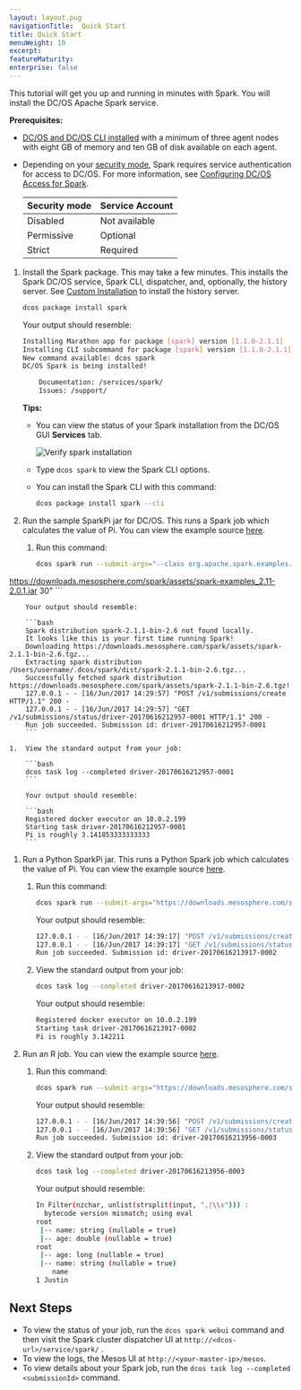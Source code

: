 ```yaml
---
layout: layout.pug
navigationTitle:  Quick Start
title: Quick Start
menuWeight: 10
excerpt:
featureMaturity:
enterprise: false
---
```


This tutorial will get you up and running in minutes with Spark. You will install the DC/OS Apache Spark service.

**Prerequisites:**

-  [DC/OS and DC/OS CLI installed](/1.9/installing/) with a minimum of three agent nodes with eight
GB of memory and ten GB of disk available on each agent.
-  Depending on your [security mode](/1.9/security/ent/#security-modes/), Spark requires
service authentication for access to DC/OS. For more information, see [Configuring DC/OS Access for
Spark](/services/spark/spark-auth/).

   | Security mode | Service Account |
   |---------------|-----------------------|
   | Disabled      | Not available   |
   | Permissive    | Optional   |
   | Strict        | Required |


1.  Install the Spark package. This may take a few minutes. This installs the Spark DC/OS service, Spark CLI, dispatcher, and,
optionally, the history server. See [Custom Installation](/services/spark/v1.0.9-2.1.0-1/install/#custom) to install the
history server.

    ```bash
    dcos package install spark
    ```
    
    Your output should resemble:
    
    ```bash
    Installing Marathon app for package [spark] version [1.1.0-2.1.1]
    Installing CLI subcommand for package [spark] version [1.1.0-2.1.1]
    New command available: dcos spark
    DC/OS Spark is being installed!
    
    	Documentation: /services/spark/
    	Issues: /support/
    ```
   
    **Tips:** 
    
    -  You can view the status of your Spark installation from the DC/OS GUI **Services** tab.
       
       ![Verify spark installation](/services/spark/v1.1.0-2.1.1/img/spark-gui-install.gif)
       
    -  Type `dcos spark` to view the Spark CLI options.
    -  You can install the Spark CLI with this command:
     
       ```bash
       dcos package install spark --cli
       ```

1.  Run the sample SparkPi jar for DC/OS. This runs a Spark job which calculates the value of Pi. You can view the example
source [here](https://downloads.mesosphere.com/spark/assets/spark-examples_2.11-2.0.1.jar). 

    1.  Run this command: 

        ```bash
        dcos spark run --submit-args="--class org.apache.spark.examples.SparkPi
https://downloads.mesosphere.com/spark/assets/spark-examples_2.11-2.0.1.jar 30"
        ```
        
        Your output should resemble:
        
        ```bash
        Spark distribution spark-2.1.1-bin-2.6 not found locally.
        It looks like this is your first time running Spark!
        Downloading https://downloads.mesosphere.com/spark/assets/spark-2.1.1-bin-2.6.tgz...
        Extracting spark distribution /Users/username/.dcos/spark/dist/spark-2.1.1-bin-2.6.tgz...
        Successfully fetched spark distribution https://downloads.mesosphere.com/spark/assets/spark-2.1.1-bin-2.6.tgz!
        127.0.0.1 - - [16/Jun/2017 14:29:57] "POST /v1/submissions/create HTTP/1.1" 200 -
        127.0.0.1 - - [16/Jun/2017 14:29:57] "GET /v1/submissions/status/driver-20170616212957-0001 HTTP/1.1" 200 -
        Run job succeeded. Submission id: driver-20170616212957-0001
        ```
        
    1.  View the standard output from your job:
    
        ```bash
        dcos task log --completed driver-20170616212957-0001
        ```
        
        Your output should resemble:
        
        ```bash
        Registered docker executor on 10.0.2.199
        Starting task driver-20170616212957-0001
        Pi is roughly 3.141853333333333
        ```

1.  Run a Python SparkPi jar. This runs a Python Spark job which calculates the value of Pi. You can view the example source
[here](https://downloads.mesosphere.com/spark/examples/pi.py). 

    1.  Run this command:
    
        ```bash
        dcos spark run --submit-args="https://downloads.mesosphere.com/spark/examples/pi.py 30"
        ``` 
        
        Your output should resemble:
        
        ```bash
        127.0.0.1 - - [16/Jun/2017 14:39:17] "POST /v1/submissions/create HTTP/1.1" 200 -
        127.0.0.1 - - [16/Jun/2017 14:39:17] "GET /v1/submissions/status/driver-20170616213917-0002 HTTP/1.1" 200 -
        Run job succeeded. Submission id: driver-20170616213917-0002
        ```
        
    1.  View the standard output from your job:
    
        ```bash
        dcos task log --completed driver-20170616213917-0002
        ```
        
        Your output should resemble:
        
        ```bash
        Registered docker executor on 10.0.2.199
        Starting task driver-20170616213917-0002
        Pi is roughly 3.142211
        ```

1.  Run an R job. You can view the example source [here](https://downloads.mesosphere.com/spark/examples/dataframe.R). 

    1.  Run this command:
    
        ```bash
        dcos spark run --submit-args="https://downloads.mesosphere.com/spark/examples/dataframe.R"
        ```
        
        Your output should resemble:
        
        ```bash
        127.0.0.1 - - [16/Jun/2017 14:39:56] "POST /v1/submissions/create HTTP/1.1" 200 -
        127.0.0.1 - - [16/Jun/2017 14:39:56] "GET /v1/submissions/status/driver-20170616213956-0003 HTTP/1.1" 200 -
        Run job succeeded. Submission id: driver-20170616213956-0003
        ```
        
    1.  View the standard output from your job:
    
        ```bash
        dcos task log --completed driver-20170616213956-0003
        ```
        
        Your output should resemble:
        
        ```bash
        In Filter(nzchar, unlist(strsplit(input, ",|\\s"))) :
          bytecode version mismatch; using eval
        root
         |-- name: string (nullable = true)
         |-- age: double (nullable = true)
        root
         |-- age: long (nullable = true)
         |-- name: string (nullable = true)
            name
        1 Justin        
        ```

## Next Steps

- To view the status of your job, run the `dcos spark webui` command and then visit the Spark cluster dispatcher UI at
`http://<dcos-url>/service/spark/` . 
- To view the logs, the Mesos UI at `http://<your-master-ip>/mesos`.
- To view details about your Spark job, run the `dcos task log --completed <submissionId>` command.
